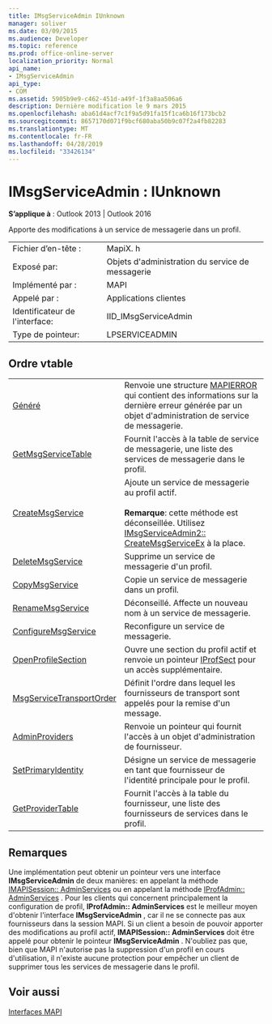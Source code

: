 ```yaml
---
title: IMsgServiceAdmin IUnknown
manager: soliver
ms.date: 03/09/2015
ms.audience: Developer
ms.topic: reference
ms.prod: office-online-server
localization_priority: Normal
api_name:
- IMsgServiceAdmin
api_type:
- COM
ms.assetid: 5905b9e9-c462-451d-a49f-1f3a8aa506a6
description: Dernière modification le 9 mars 2015
ms.openlocfilehash: aba61d4acf7c1f9a5d91fa15f1ca6b16f173bcb2
ms.sourcegitcommit: 8657170d071f9bcf680aba50b9c07f2a4fb82283
ms.translationtype: MT
ms.contentlocale: fr-FR
ms.lasthandoff: 04/28/2019
ms.locfileid: "33426134"
---
```

# <a name="imsgserviceadmin--iunknown"></a>IMsgServiceAdmin : IUnknown

  
  
**S’applique à** : Outlook 2013 | Outlook 2016 
  
Apporte des modifications à un service de messagerie dans un profil.
  
|||
|:-----|:-----|
|Fichier d’en-tête :  <br/> |MapiX. h  <br/> |
|Exposé par:  <br/> |Objets d'administration du service de messagerie  <br/> |
|Implémenté par :  <br/> |MAPI  <br/> |
|Appelé par :  <br/> |Applications clientes  <br/> |
|Identificateur de l'interface:  <br/> |IID_IMsgServiceAdmin  <br/> |
|Type de pointeur:  <br/> |LPSERVICEADMIN  <br/> |
   
## <a name="vtable-order"></a>Ordre vtable

|||
|:-----|:-----|
|[Généré](imsgserviceadmin-getlasterror.md) <br/> |Renvoie une structure [MAPIERROR](mapierror.md) qui contient des informations sur la dernière erreur générée par un objet d'administration de service de messagerie.  <br/> |
|[GetMsgServiceTable](imsgserviceadmin-getmsgservicetable.md) <br/> |Fournit l'accès à la table de service de messagerie, une liste des services de messagerie dans le profil.  <br/> |
|[CreateMsgService](imsgserviceadmin-createmsgservice.md) <br/> |Ajoute un service de messagerie au profil actif.  <br/> <br/>**Remarque**: cette méthode est déconseillée. Utilisez [IMsgServiceAdmin2:: CreateMsgServiceEx](imsgserviceadmin2-createmsgserviceex.md) à la place.           |
|[DeleteMsgService](imsgserviceadmin-deletemsgservice.md) <br/> |Supprime un service de messagerie d'un profil.  <br/> |
|[CopyMsgService](imsgserviceadmin-copymsgservice.md) <br/> |Copie un service de messagerie dans un profil.  <br/> |
|[RenameMsgService](imsgserviceadmin-renamemsgservice.md) <br/> |Déconseillé. Affecte un nouveau nom à un service de messagerie.  <br/> |
|[ConfigureMsgService](imsgserviceadmin-configuremsgservice.md) <br/> |Reconfigure un service de messagerie.  <br/> |
|[OpenProfileSection](imsgserviceadmin-openprofilesection.md) <br/> |Ouvre une section du profil actif et renvoie un pointeur [IProfSect](iprofsectimapiprop.md) pour un accès supplémentaire.  <br/> |
|[MsgServiceTransportOrder](imsgserviceadmin-msgservicetransportorder.md) <br/> |Définit l'ordre dans lequel les fournisseurs de transport sont appelés pour la remise d'un message.  <br/> |
|[AdminProviders](imsgserviceadmin-adminproviders.md) <br/> |Renvoie un pointeur qui fournit l'accès à un objet d'administration de fournisseur.  <br/> |
|[SetPrimaryIdentity](imsgserviceadmin-setprimaryidentity.md) <br/> |Désigne un service de messagerie en tant que fournisseur de l'identité principale pour le profil.  <br/> |
|[GetProviderTable](imsgserviceadmin-getprovidertable.md) <br/> |Fournit l'accès à la table du fournisseur, une liste des fournisseurs de services dans le profil.  <br/> |
   
## <a name="remarks"></a>Remarques

Une implémentation peut obtenir un pointeur vers une interface **IMsgServiceAdmin** de deux manières: en appelant la méthode [IMAPISession:: AdminServices](imapisession-adminservices.md) ou en appelant la méthode [IProfAdmin:: AdminServices](iprofadmin-adminservices.md) . Pour les clients qui concernent principalement la configuration de profil, **IProfAdmin:: AdminServices** est le meilleur moyen d'obtenir l'interface **IMsgServiceAdmin** , car il ne se connecte pas aux fournisseurs dans la session MAPI. Si un client a besoin de pouvoir apporter des modifications au profil actif, **IMAPISession:: AdminServices** doit être appelé pour obtenir le pointeur **IMsgServiceAdmin** . N'oubliez pas que, bien que MAPI n'autorise pas la suppression d'un profil en cours d'utilisation, il n'existe aucune protection pour empêcher un client de supprimer tous les services de messagerie dans le profil. 
  
## <a name="see-also"></a>Voir aussi



[Interfaces MAPI](mapi-interfaces.md)

